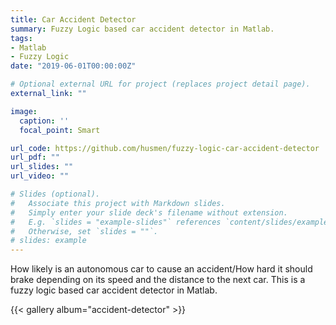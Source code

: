 ```yaml
---
title: Car Accident Detector
summary: Fuzzy Logic based car accident detector in Matlab.
tags:
- Matlab
- Fuzzy Logic
date: "2019-06-01T00:00:00Z"

# Optional external URL for project (replaces project detail page).
external_link: ""

image:
  caption: ''
  focal_point: Smart

url_code: https://github.com/husmen/fuzzy-logic-car-accident-detector
url_pdf: ""
url_slides: ""
url_video: ""

# Slides (optional).
#   Associate this project with Markdown slides.
#   Simply enter your slide deck's filename without extension.
#   E.g. `slides = "example-slides"` references `content/slides/example-slides.md`.
#   Otherwise, set `slides = ""`.
# slides: example
---
```


How likely is an autonomous car to cause an accident/How hard it should brake depending on its speed and the distance to the next car. This is a fuzzy logic based car accident detector in Matlab.

{{< gallery album="accident-detector" >}}